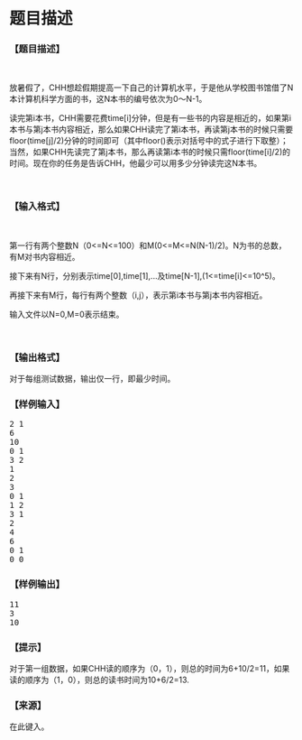 # 题目描述


<h3>
【题目描述】
</h3>
<p>
<br/>
</p>
<p>
放暑假了，CHH想趁假期提高一下自己的计算机水平，于是他从学校图书馆借了N本计算机科学方面的书，这N本书的编号依次为0～N-1。
</p>
<p>
读完第i本书，CHH需要花费time[i]分钟，但是有一些书的内容是相近的，如果第i本书与第j本书内容相近，那么如果CHH读完了第i本书，再读第j本书的时候只需要floor(time[j]/2)分钟的时间即可（其中floor()表示对括号中的式子进行下取整）；当然，如果CHH先读完了第j本书，那么再读第i本书的时候只需floor(time[i]/2)的时间。现在你的任务是告诉CHH，他最少可以用多少分钟读完这N本书。
</p>
<p>
<br/>
</p>
<h3>
【输入格式】
</h3>
<p>
<br/>
</p>
<p>
第一行有两个整数N（0&lt;=N&lt;=100）和M(0&lt;=M&lt;=N(N-1)/2)。N为书的总数，有M对书内容相近。
</p>
<p>
接下来有N行，分别表示time[0],time[1],...及time[N-1],(1&lt;=time[i]&lt;=10^5)。
</p>
<p>
再接下来有M行，每行有两个整数（i,j），表示第i本书与第j本书内容相近。
</p>
<p>
输入文件以N=0,M=0表示结束。
</p>
<p>
<br/>
</p>
<h3>
【输出格式】
</h3>
<p>
对于每组测试数据，输出仅一行，即最少时间。
</p>
<h3>
【样例输入】
</h3>
<pre>2 1
6
10
0 1
3 2
1
2
3
0 1
1 2
3 1
2
4
6
0 1
0 0 </pre>
<h3>
【样例输出】
</h3>
<pre>11
3
10</pre>
<h3>
【提示】
</h3>
<p>
对于第一组数据，如果CHH读的顺序为（0，1），则总的时间为6+10/2=11，如果读的顺序为（1，0），则总的读书时间为10+6/2=13.
</p>
<h3>
【来源】
</h3>
<p>
在此键入。
</p>
